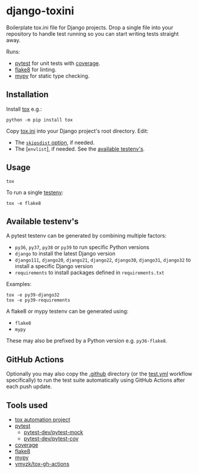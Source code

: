 # django-toxini

Boilerplate tox.ini file for Django projects. Drop a single file into your
repository to handle test running so you can start writing tests straight away.

Runs:
- [pytest](https://docs.pytest.org/en/latest/) for unit tests with
  [coverage](https://coverage.readthedocs.io/en/latest/).
- [flake8](https://flake8.pycqa.org/en/latest/) for linting.
- [mypy](https://mypy.readthedocs.io/en/stable/) for static type checking.

## Installation

Install [tox](https://tox.readthedocs.io/en/latest/install.html) e.g.:
```
python -m pip install tox
```

Copy [tox.ini](tox.ini) into your Django project's root directory. Edit:
- The [`skipsdist` option](tox.ini#L2), if needed.
- The [`envlist`], if needed. See the [available testenv's](#available-testenvs).

## Usage

```
tox
```

To run a single [testenv](#available-testenvs):
```
tox -e flake8
```

## Available testenv's

A pytest testenv can be generated by combining multiple factors:
- `py36`, `py37`, `py38` or `py39` to run specific Python versions
- `django` to install the latest Django version
- `django111`, `django20`, `django21`, `django22`, `django30`, `django31`, `django32` to install a specific Django version
- `requirements` to install packages defined in `requirements.txt`

Examples:
```
tox -e py39-django32
tox -e py39-requirements
```

A flake8 or mypy testenv can be generated using:
- `flake8`
- `mypy`

These may also be prefixed by a Python version e.g. `py36-flake8`.

## GitHub Actions

Optionally you may also copy the [.github](.github) directory (or the
[test.yml]( .github/workflows/test.yml) workflow specifically) to run the test
suite automatically using GitHub Actions after each push update.

## Tools used

- [tox automation project](https://tox.readthedocs.io/en/latest/index.html)
- [pytest](https://docs.pytest.org/en/latest/)
  - [pytest-dev/pytest-mock](https://github.com/pytest-dev/pytest-mock/)
  - [pytest-dev/pytest-cov](https://github.com/pytest-dev/pytest-cov)
- [coverage](https://coverage.readthedocs.io/en/latest/)
- [flake8](https://flake8.pycqa.org/en/latest/)
- [mypy](https://mypy.readthedocs.io/en/stable/)
- [ymyzk/tox-gh-actions](https://github.com/ymyzk/tox-gh-actions)
